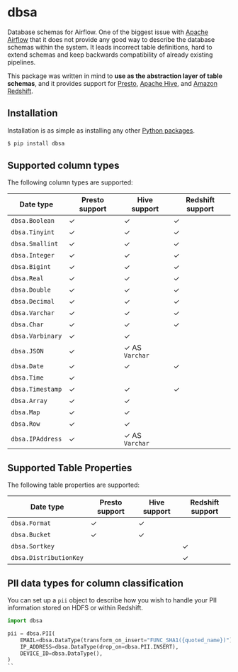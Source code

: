 # dbsa

Database schemas for Airflow. One of the biggest issue with [Apache Airflow](https://airflow.apache.org/index.html) that it does not provide any good way to describe the database schemas within the system. It leads incorrect table definitions, hard to extend schemas and keep backwards compatibility of already existing pipelines.

This package was written in mind to **use as the abstraction layer of table schemas**, and it provides support for [Presto](http://prestodb.github.io/), [Apache Hive](https://hive.apache.org/), and [Amazon Redshift](https://aws.amazon.com/redshift/).

## Installation

Installation is as simple as installing any other [Python packages](https://www.python.org/). 

```bash
$ pip install dbsa
```

## Supported column types

The following column types are supported:

| Date type | Presto support | Hive support | Redshift support |
| --------- | -------------- | ------------ | ---------------- |
| `dbsa.Boolean` | ✓ | ✓ | ✓ |
| `dbsa.Tinyint` | ✓ | ✓ | ✓ |
| `dbsa.Smallint` | ✓ | ✓ | ✓ |
| `dbsa.Integer` | ✓ | ✓ | ✓ |
| `dbsa.Bigint` | ✓ | ✓ | ✓ |
| `dbsa.Real` | ✓ | ✓ | ✓ |
| `dbsa.Double` | ✓ | ✓ | ✓ |
| `dbsa.Decimal` | ✓ | ✓ | ✓ |
| `dbsa.Varchar` | ✓ | ✓ | ✓ |
| `dbsa.Char` | ✓ | ✓ | ✓ |
| `dbsa.Varbinary` | ✓ | ✓ | |
| `dbsa.JSON` | ✓ | ✓ AS `Varchar` | |
| `dbsa.Date` | ✓ | ✓ | ✓ |
| `dbsa.Time` | ✓ | | |
| `dbsa.Timestamp` | ✓ | ✓ | ✓ |
| `dbsa.Array` | ✓ | ✓ | |
| `dbsa.Map` | ✓ | ✓ | |
| `dbsa.Row` | ✓ | ✓ | |
| `dbsa.IPAddress` | ✓ | ✓ AS `Varchar` | |


## Supported Table Properties

The following table properties are supported:

| Date type | Presto support | Hive support | Redshift support |
| --------- | -------------- | ------------ | ---------------- |
| `dbsa.Format` | ✓ | ✓ | |
| `dbsa.Bucket` | ✓ | ✓ | |
| `dbsa.Sortkey` | | | ✓ |
| `dbsa.DistributionKey` | | | ✓ |

## PII data types for column classification

You can set up a `pii` object to describe how you wish to handle your PII information stored on HDFS or within Redshift.

```python
import dbsa

pii = dbsa.PII(
    EMAIL=dbsa.DataType(transform_on_insert="FUNC_SHA1({quoted_name})"),
    IP_ADDRESS=dbsa.DataType(drop_on=dbsa.PII.INSERT),
    DEVICE_ID=dbsa.DataType(),
)
``